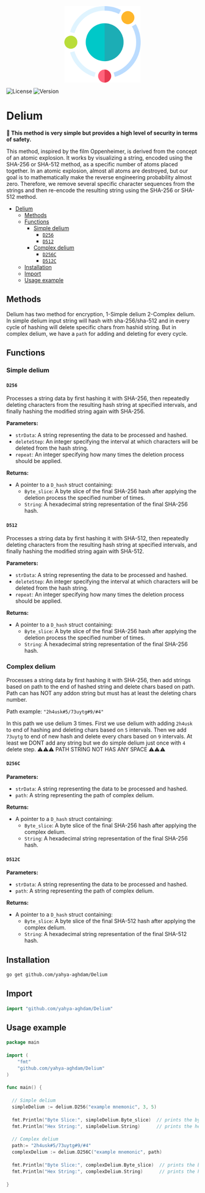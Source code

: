 <p align="center">
  <img src="./delium.png" alt="delium logo" width="200" height="200" style="display: block; margin: 30 auto" />
</p>

![License](https://img.shields.io/badge/License-MIT-blue)
![Version](https://img.shields.io/badge/Version-2.0.0-orange)

# Delium

**🔑 This method is very simple but provides a high level of security in terms of safety.**

This method, inspired by the film Oppenheimer, is derived from the concept of an atomic explosion. It works by visualizing a string, encoded using the SHA-256 or SHA-512 method, as a specific number of atoms placed together. In an atomic explosion, almost all atoms are destroyed, but our goal is to mathematically make the reverse engineering probability almost zero. Therefore, we remove several specific character sequences from the strings and then re-encode the resulting string using the SHA-256 or SHA-512 method.

- [Delium](#delium)
  - [Methods](#methods)
  - [Functions](#functions)
    - [Simple delium](#simple-delium)
      - [`D256`](#d256)
      - [`D512`](#d512)
    - [Complex delium](#complex-delium)
      - [`D256C`](#d256c)
      - [`D512C`](#d512c)
  - [Installation](#installation)
  - [Import](#import)
  - [Usage example](#usage-example)

## Methods

Delium has two method for encryption, 1-Simple delium 2-Complex delium.
In simple delium input string will hash with sha-256/sha-512 and in every cycle of hashing will delete specific chars from hashid string. But in complex delium, we have a `path` for adding and deleting for every cycle.

## Functions

### Simple delium

#### `D256`

Processes a string data by first hashing it with SHA-256, then repeatedly deleting characters from the resulting hash string at specified intervals, and finally hashing the modified string again with SHA-256.

**Parameters:**

- `strData`: A string representing the data to be processed and hashed.
- `deleteStep`: An integer specifying the interval at which characters will be deleted from the hash string.
- `repeat`: An integer specifying how many times the deletion process should be applied.

**Returns:**

- A pointer to a `D_hash` struct containing:
  - `Byte_slice`: A byte slice of the final SHA-256 hash after applying the deletion process the specified number of times.
  - `String`: A hexadecimal string representation of the final SHA-256 hash.

#### `D512`

Processes a string data by first hashing it with SHA-512, then repeatedly deleting characters from the resulting hash string at specified intervals, and finally hashing the modified string again with SHA-512.

**Parameters:**

- `strData`: A string representing the data to be processed and hashed.
- `deleteStep`: An integer specifying the interval at which characters will be deleted from the hash string.
- `repeat`: An integer specifying how many times the deletion process should be applied.

**Returns:**

- A pointer to a `D_hash` struct containing:
  - `Byte_slice`: A byte slice of the final SHA-256 hash after applying the deletion process the specified number of times.
  - `String`: A hexadecimal string representation of the final SHA-256 hash.

### Complex delium

Processes a string data by first hashing it with SHA-256, then add strings based on path to the end of hashed string and delete chars based on path. Path can has NOT any addon string but must has at least the deleting chars number.

Path example:
`"2h4usk#5/73uytg#9/#4"`

In this path we use delium 3 times. First we use delium with adding `2h4usk` to end of hashing and deleting chars based on `5` intervals. Then we add `73uytg` to end of new hash and delete every chars based on `9` intervals. At least we DONT add any string but we do simple delium just once with `4` delete step.
⚠️⚠️⚠️ PATH STRING NOT HAS ANY SPACE ⚠️⚠️⚠️

#### `D256C`

**Parameters:**

- `strData`: A string representing the data to be processed and hashed.
- `path`: A string representing the path of complex delium.

**Returns:**

- A pointer to a `D_hash` struct containing:
  - `Byte_slice`: A byte slice of the final SHA-256 hash after applying the complex delium.
  - `String`: A hexadecimal string representation of the final SHA-256 hash.

#### `D512C`

**Parameters:**

- `strData`: A string representing the data to be processed and hashed.
- `path`: A string representing the path of complex delium.

**Returns:**

- A pointer to a `D_hash` struct containing:
  - `Byte_slice`: A byte slice of the final SHA-512 hash after applying the complex delium.
  - `String`: A hexadecimal string representation of the final SHA-512 hash.

## Installation

```bash
go get github.com/yahya-aghdam/Delium
```

## Import

```go
import "github.com/yahya-aghdam/Delium"
```

## Usage example

```go
package main

import (
    "fmt"
    "github.com/yahya-aghdam/Delium"
)

func main() {

  // Simple delium
  simpleDelium := delium.D256("example mnemonic", 3, 5)

  fmt.Println("Byte Slice:", simpleDelium.Byte_slice)  // prints the byte slice of the simple delium hash
  fmt.Println("Hex String:", simpleDelium.String)      // prints the hexadecimal string of the simple delium hash

  // Complex delium
  path:= "2h4usk#5/73uytg#9/#4"
  complexDelium := delium.D256C("example mnemonic", path)

  fmt.Println("Byte Slice:", complexDelium.Byte_slice)  // prints the byte slice of the complex delium hash
  fmt.Println("Hex String:", complexDelium.String)      // prints the hexadecimal string of the complex delium hash

}
```
